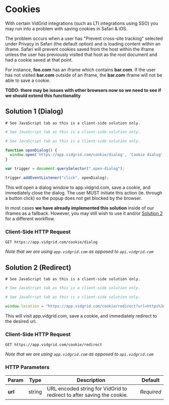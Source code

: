 # Cookies

With certain VidGrid integrations (such as LTI integrations using SSO) you may run into a problem with saving cookies in Safari & iOS.

The problem occurs when a user has "Prevent cross-site tracking" selected under Privacy in Safari (the default option) and is loading content within an iframe. Safari will prevent cookies saved from the host within the iframe unless the user has previously visited that host as the root document and had a cookie saved at that point.

For instance, **foo.com** has an iframe which contains **bar.com**. If the user has not visited **bar.com** outside of an iframe, the **bar.com** iframe will not be able to save a cookie.

**TODO: there may be issues with other browsers now so we need to see if we should extend this functionality**

## Solution 1 (Dialog)

```shell
# See JavaScript tab as this is a client-side solution only.
```

```ruby
# See JavaScript tab as this is a client-side solution only.
```

```python
# See JavaScript tab as this is a client-side solution only.
```

```javascript
function openDialog() {
  window.open('https://app.vidgrid.com/cookie/dialog', 'Cookie dialog', 'height=200,width=150');
}

var trigger = document.querySelector(".open-dialog");

trigger.addEventListener("click", openDialog);
```

This will open a dialog window to app.vidgrid.com, save a cookie, and immediately close the dialog. The user MUST initiate this action (ie. through a button click) so the popup does not get blocked by the browser.

In most cases **we have already implemented this solution** inside of our iframes as a fallback. However, you may still wish to use it and/or [Solution 2](#solution-2-redirect) for a different workflow.

### Client-Side HTTP Request

`GET https://app.vidgrid.com/cookie/dialog`

*Note that we are using `app.vidgrid.com` as opposed to `api.vidgrid.com`*

## Solution 2 (Redirect)

```shell
# See JavaScript tab as this is a client-side solution only.
```

```ruby
# See JavaScript tab as this is a client-side solution only.
```

```python
# See JavaScript tab as this is a client-side solution only.
```

```javascript
window.location = "https://app.vidgrid.com/cookie/redirect?url=https%3A%2F%2Fwww.foo.com";
```

This will visit app.vidgrid.com, save a cookie, and immediately redirect to the desired url.

### Client-Side HTTP Request

`GET https://app.vidgrid.com/cookie/redirect`

*Note that we are using `app.vidgrid.com` as opposed to `api.vidgrid.com`*

### HTTP Parameters

| Param | Type | Description | Default |
| ----- | ---- | ----------- | ------- |
| **url** | string | URL encoded string for VidGrid to redirect to after saving the cookie. | *Required* |